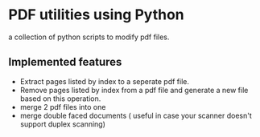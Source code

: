 # PDF utilities using Python

a collection of python scripts to modify pdf files.

## Implemented features

* Extract pages listed by index to a seperate pdf file.
* Remove pages listed by index from a pdf file and generate a new file based on this operation.
* merge 2 pdf files into one
* merge double faced documents ( useful in case your scanner doesn't support duplex scanning)
